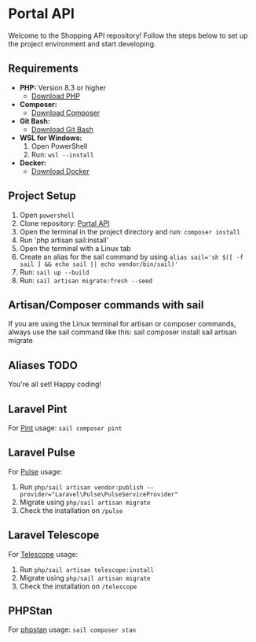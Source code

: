 # Portal API

Welcome to the Shopping API repository! Follow the steps below to set up the project environment and start developing.

## Requirements

- **PHP:** Version 8.3 or higher
    - [Download PHP](https://www.php.net/downloads)
- **Composer:**
    - [Download Composer](https://getcomposer.org/download/)
- **Git Bash:**
    - [Download Git Bash](https://git-scm.com/downloads)
- **WSL for Windows:**
    1. Open PowerShell
    2. Run: `wsl --install`
- **Docker:**
    - [Download Docker](https://www.docker.com/products/docker-desktop/)

## Project Setup

1. Open `powershell`
2. Clone repository: [Portal API](https://github.com/AndreiFurcoi/portal-api)
3. Open the terminal in the project directory and run: `composer install`
4. Run 'php artisan sail:install'
5. Open the terminal with a Linux tab
6. Create an alias for the sail command by using `alias sail='sh $([ -f sail ] && echo sail || echo vendor/bin/sail)'`
7. Run: `sail up --build`
8. Run: `sail artisan migrate:fresh --seed`

## Artisan/Composer commands with sail

If you are using the Linux terminal for artisan or composer commands, always use the sail command like this:
sail composer install
sail artisan migrate

## Aliases TODO

You're all set! Happy coding!

## Laravel Pint

For [Pint](https://laravel.com/docs/11.x/pint) usage: `sail composer pint`

## Laravel Pulse

For [Pulse](https://laravel.com/docs/11.x/pint) usage:
1. Run `php/sail artisan vendor:publish --provider="Laravel\Pulse\PulseServiceProvider"`
2. Migrate using `php/sail artisan migrate`
3. Check the installation on `/pulse`

## Laravel Telescope

For [Telescope](https://laravel.com/docs/11.x/pint) usage:
1. Run `php/sail artisan telescope:install`
2. Migrate using `php/sail artisan migrate`
3. Check the installation on `/telescope`

## PHPStan

For [phpstan](https://phpstan.org/) usage: `sail composer stan`
